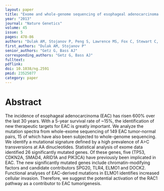 ```yaml
---
layout: paper
title: "Exome and whole-genome sequencing of esophageal adenocarcinoma identifies recurrent driver events and mutational complexity"
year: "2013"
journal: "Nature Genetics"
volume: 45
issue: 5
pages: 478-86
authors: "Dulak AM, Stojanov P, Peng S, Lawrence MS, Fox C, Stewart C, Bandla S, Imamura Y, Schumacher SE, Shefler E, McKenna A, Carter SL, Cibulskis K, Sivachenko A, Saksena G, Voet D, Ramos AH, Auclair D, Thompson K, Sougnez C, Onofrio RC, Guiducci C, Beroukhim R, Zhou Z, Lin L, Lin J, Reddy R, Chang A, Landrenau R, Pennathur A, Ogino S, Luketich JD, Golub TR, Gabriel SB, Lander ES, Beer DG, Godfrey TE, Getz G, Bass AJ"
first_authors: "Dulak AM, Stojanov P"
senior_authors: "Getz G, Bass AJ"
corresponding_authors: "Getz G, Bass AJ"
fulltext:
pdflink:
doi: 10.1038/ng.2591
pmid: 23525077
category: paper
---
```


# Abstract

The incidence of esophageal adenocarcinoma (EAC) has risen 600% over the last 30 years. With a 5-year survival rate of ~15%, the identification of new therapeutic targets for EAC is greatly important. We analyze the mutation spectra from whole-exome sequencing of 149 EAC tumor-normal pairs, 15 of which have also been subjected to whole-genome sequencing. We identify a mutational signature defined by a high prevalence of A>C transversions at AA dinucleotides. Statistical analysis of exome data identified 26 significantly mutated genes. Of these genes, five (TP53, CDKN2A, SMAD4, ARID1A and PIK3CA) have previously been implicated in EAC. The new significantly mutated genes include chromatin-modifying factors and candidate contributors SPG20, TLR4, ELMO1 and DOCK2. Functional analyses of EAC-derived mutations in ELMO1 identifies increased cellular invasion. Therefore, we suggest the potential activation of the RAC1 pathway as a contributor to EAC tumorigenesis.

